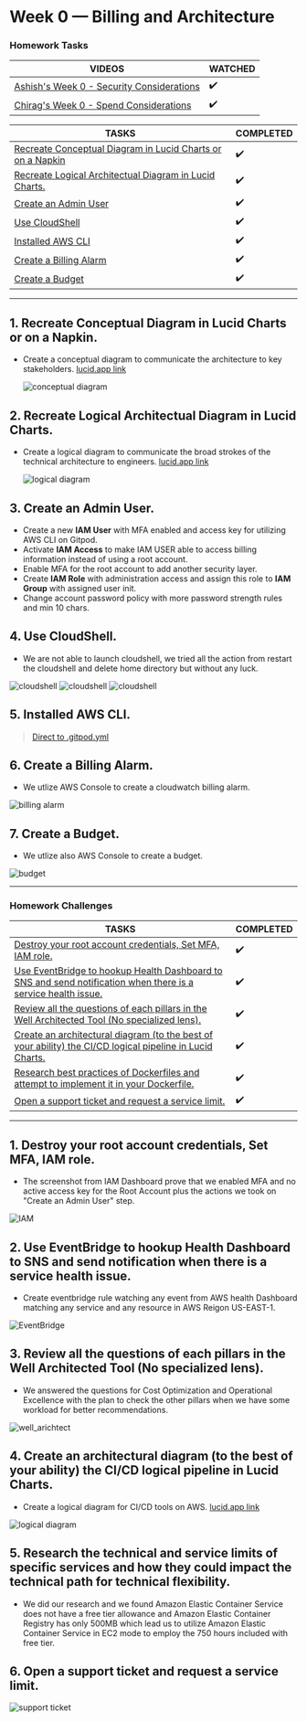 # Week 0 — Billing and Architecture

### Homework Tasks

| VIDEOS                                                                                                                                    | WATCHED            |
| ----------------------------------------------------------------------------------------------------------------------------------------- | ------------------ |
| [Ashish's Week 0 - Security Considerations](https://www.youtube.com/watch?v=4EMWBYVggQI&list=PLBfufR7vyJJ7k25byhRXJldB5AiwgNnWv&index=15) | :heavy_check_mark: |
| [Chirag's Week 0 - Spend Considerations](https://www.youtube.com/watch?v=OVw3RrlP-sI&list=PLBfufR7vyJJ7k25byhRXJldB5AiwgNnWv&index=13)    | :heavy_check_mark: |

| TASKS                                                                                                                       | COMPLETED          |
| --------------------------------------------------------------------------------------------------------------------------- | ------------------ |
| [Recreate Conceptual Diagram in Lucid Charts or on a Napkin](#1-recreate-conceptual-diagram-in-lucid-charts-or-on-a-napkin) | :heavy_check_mark: |
| [Recreate Logical Architectual Diagram in Lucid Charts.](#2-recreate-logical-architectual-diagram-in-lucid-charts)          | :heavy_check_mark: |
| [Create an Admin User](#3-create-an-admin-user)                                                                             | :heavy_check_mark: |
| [Use CloudShell](#4-use-cloudshell)                                                                                         | :heavy_check_mark: |
| [Installed AWS CLI](#5-installed-aws-cli)                                                                                   | :heavy_check_mark: |
| [Create a Billing Alarm](#6-create-a-billing-alarm)                                                                         | :heavy_check_mark: |
| [Create a Budget](#7-create-a-budget)                                                                                       | :heavy_check_mark: |

---

## 1. Recreate Conceptual Diagram in Lucid Charts or on a Napkin.

- Create a conceptual diagram to communicate the architecture to key stakeholders. [lucid.app link](https://lucid.app/lucidchart/528e2147-f727-422f-b5d2-7781c6539b58/edit?invitationId=inv_0b9d5529-b1f3-4ece-ae44-06c6bfce333f)

  ![conceptual diagram](/journal/screenshots/cruddur_conceptual_diagram.png)

## 2. Recreate Logical Architectual Diagram in Lucid Charts.

- Create a logical diagram to communicate the broad strokes of the technical architecture to engineers. [lucid.app link](https://lucid.app/lucidchart/a732e814-2839-48ee-9ddd-7fd5d9593d1a/edit?invitationId=inv_cb5556ca-c556-4848-ba34-02e9ad45cdb6)

  ![logical diagram](/journal/screenshots/cruddur_logical_digram.png)

## 3. Create an Admin User.

- Create a new **IAM User** with MFA enabled and access key for utilizing AWS CLI on Gitpod.
- Activate **IAM Access** to make IAM USER able to access billing information instead of using a root account.
- Enable MFA for the root account to add another security layer.
- Create **IAM Role** with administration access and assign this role to **IAM Group** with assigned user init.
- Change account password policy with more password strength rules and min 10 chars.

## 4. Use CloudShell.

- We are not able to launch cloudshell, we tried all the action from restart the cloudshell and delete home directory but without any luck.

![cloudshell](/journal/screenshots/week0_error.png)
![cloudshell](/journal/screenshots/week0_reload_cs.png)
![cloudshell](/journal/screenshots/week0_restart_cs.png)

## 5. Installed AWS CLI.

> [Direct to .gitpod.yml](/.gitpod.yml)

## 6. Create a Billing Alarm.

- We utlize AWS Console to create a cloudwatch billing alarm.

![billing alarm](/journal/screenshots/week0_cloudwatch_alarm.png)

## 7. Create a Budget.

- We utlize also AWS Console to create a budget.

![budget](/journal/screenshots/week0_budgets.png)

---

### Homework Challenges

| TASKS                                                                                                                                                                                                                              | COMPLETED          |
| ---------------------------------------------------------------------------------------------------------------------------------------------------------------------------------------------------------------------------------- | ------------------ |
| [Destroy your root account credentials, Set MFA, IAM role.](#1-destroy-your-root-account-credentials-set-mfa-iam-role)                                                                                                             | :heavy_check_mark: |
| [Use EventBridge to hookup Health Dashboard to SNS and send notification when there is a service health issue.](#2-use-eventbridge-to-hookup-health-dashboard-to-sns-and-send-notification-when-there-is-a-service-health-issue)   | :heavy_check_mark: |
| [Review all the questions of each pillars in the Well Architected Tool (No specialized lens).](#3-review-all-the-questions-of-each-pillars-in-the-well-architected-tool-no-specialized-lens)                                       | :heavy_check_mark: |
| [Create an architectural diagram (to the best of your ability) the CI/CD logical pipeline in Lucid Charts.](#4-create-an-architectural-diagram-to-the-best-of-your-ability-the-cicd-logical-pipeline-in-lucid-charts)              | :heavy_check_mark: |
| [Research best practices of Dockerfiles and attempt to implement it in your Dockerfile.](#5-research-the-technical-and-service-limits-of-specific-services-and-how-they-could-impact-the-technical-path-for-technical-flexibility) | :heavy_check_mark: |
| [Open a support ticket and request a service limit.](#6-open-a-support-ticket-and-request-a-service-limit)                                                                                                                         | :heavy_check_mark: |

---

## 1. Destroy your root account credentials, Set MFA, IAM role.

- The screenshot from IAM Dashboard prove that we enabled MFA and no active access key for the Root Account plus the actions we took on "Create an Admin User" step.

![IAM](/journal/screenshots/iam.png)

## 2. Use EventBridge to hookup Health Dashboard to SNS and send notification when there is a service health issue.

- Create eventbridge rule watching any event from AWS health Dashboard matching any service and any resource in AWS Reigon US-EAST-1.

![EventBridge](/journal/screenshots/week0_eventbridge.png)

## 3. Review all the questions of each pillars in the Well Architected Tool (No specialized lens).

- We answered the questions for Cost Optimization and Operational Excellence with the plan to check the other pillars when we have some workload for better recommendations.

![well_arichtect](/journal/screenshots/week0_well_archit.png)

## 4. Create an architectural diagram (to the best of your ability) the CI/CD logical pipeline in Lucid Charts.

- Create a logical diagram for CI/CD tools on AWS. [lucid.app link](https://lucid.app/lucidchart/f67ad73b-363b-47f3-b7a5-5b37801a4b9a/edit?invitationId=inv_a3360ace-38a6-47a2-93f0-b7e780647a14)

![logical diagram](/journal/screenshots/cruddur_cicd_pipeline.png)

## 5. Research the technical and service limits of specific services and how they could impact the technical path for technical flexibility.

- We did our research and we found Amazon Elastic Container Service does not have a free tier allowance and Amazon Elastic Container Registry has only 500MB which lead us to utilize Amazon Elastic Container Service in EC2 mode to employ the 750 hours included with free tier.

## 6. Open a support ticket and request a service limit.

![support ticket](/journal/screenshots/week0_service_case.png)
